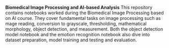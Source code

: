 **Biomedical Image Processing and AI-based Analysis**
This repository contains notebooks worked during the Biomedical Image Processing based on AI course.
They cover fundamental tasks on image processing such as mage reading, conversion to grayscale, thresholding, mathematical morphology, object detection, and measurement.
Both the object detection model notebook and the emotion recognition notebook also dive into dataset preparation, model training and testing and evaluation.
